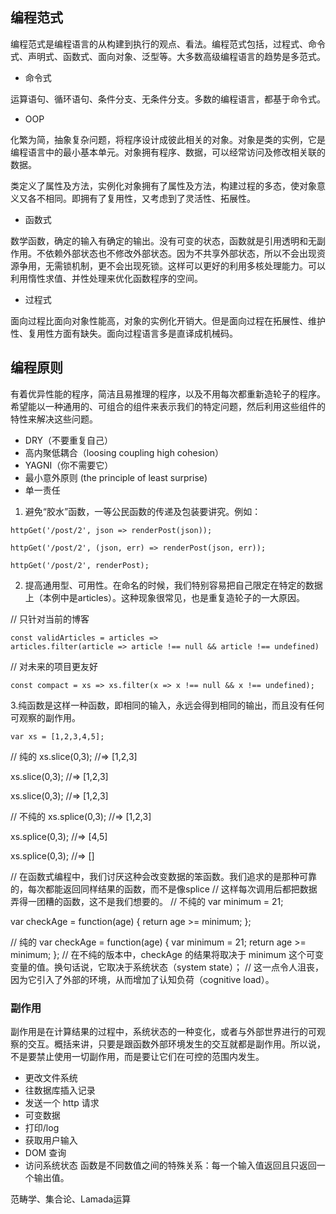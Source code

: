 
## 编程范式

编程范式是编程语言的从构建到执行的观点、看法。编程范式包括，过程式、命令式、声明式、函数式、面向对象、泛型等。大多数高级编程语言的趋势是多范式。

- 命令式

运算语句、循环语句、条件分支、无条件分支。多数的编程语言，都基于命令式。

- OOP

化繁为简，抽象复杂问题，将程序设计成彼此相关的对象。对象是类的实例，它是编程语言中的最小基本单元。对象拥有程序、数据，可以经常访问及修改相关联的数据。

类定义了属性及方法，实例化对象拥有了属性及方法，构建过程的多态，使对象意义又各不相同。即拥有了复用性，又考虑到了灵活性、拓展性。

- 函数式

数学函数，确定的输入有确定的输出。没有可变的状态，函数就是引用透明和无副作用。不依赖外部状态也不修改外部状态。因为不共享外部状态，所以不会出现资源争用，无需锁机制，更不会出现死锁。这样可以更好的利用多核处理能力。可以利用惰性求值、并性处理来优化函数程序的空间。

- 过程式

面向过程比面向对象性能高，对象的实例化开销大。但是面向过程在拓展性、维护性、复用性方面有缺失。面向过程语言多是直译成机械码。

## 编程原则

有着优异性能的程序，简洁且易推理的程序，以及不用每次都重新造轮子的程序。希望能以一种通用的、可组合的组件来表示我们的特定问题，然后利用这些组件的特性来解决这些问题。

- DRY（不要重复自己）
- 高内聚低耦合（loosing coupling high cohesion）
- YAGNI（你不需要它）
- 最小意外原则 (the principle of least surprise)
- 单一责任

1. 避免“胶水”函数，一等公民函数的传递及包装要讲究。例如：

```
httpGet('/post/2', json => renderPost(json));

httpGet('/post/2', (json, err) => renderPost(json, err));

httpGet('/post/2', renderPost);
```

2. 提高通用型、可用性。在命名的时候，我们特别容易把自己限定在特定的数据上（本例中是articles）。这种现象很常见，也是重复造轮子的一大原因。

// 只针对当前的博客
 ```
 const validArticles = articles =>
 articles.filter(article => article !== null && article !== undefined)
 ```

// 对未来的项目更友好
```
const compact = xs => xs.filter(x => x !== null && x !== undefined);
```
3.纯函数是这样一种函数，即相同的输入，永远会得到相同的输出，而且没有任何可观察的副作用。

```
var xs = [1,2,3,4,5];
```

// 纯的
xs.slice(0,3);
//=> [1,2,3]

xs.slice(0,3);
//=> [1,2,3]

xs.slice(0,3);
//=> [1,2,3]


// 不纯的
xs.splice(0,3);
//=> [1,2,3]

xs.splice(0,3);
//=> [4,5]

xs.splice(0,3);
//=> []

// 在函数式编程中，我们讨厌这种会改变数据的笨函数。我们追求的是那种可靠的，每次都能返回同样结果的函数，而不是像splice
// 这样每次调用后都把数据弄得一团糟的函数，这不是我们想要的。
// 不纯的
var minimum = 21;

var checkAge = function(age) {
  return age >= minimum;
};


// 纯的
var checkAge = function(age) {
  var minimum = 21;
  return age >= minimum;
};
// 在不纯的版本中，checkAge 的结果将取决于 minimum 这个可变变量的值。换句话说，它取决于系统状态（system state）；
// 这一点令人沮丧，因为它引入了外部的环境，从而增加了认知负荷（cognitive load）。

### 副作用

副作用是在计算结果的过程中，系统状态的一种变化，或者与外部世界进行的可观察的交互。概括来讲，只要是跟函数外部环境发生的交互就都是副作用。所以说，不是要禁止使用一切副作用，而是要让它们在可控的范围内发生。

- 更改文件系统
- 往数据库插入记录
- 发送一个 http 请求
- 可变数据
- 打印/log
- 获取用户输入
- DOM 查询
- 访问系统状态
函数是不同数值之间的特殊关系：每一个输入值返回且只返回一个输出值。

范畴学、集合论、Lamada运算
